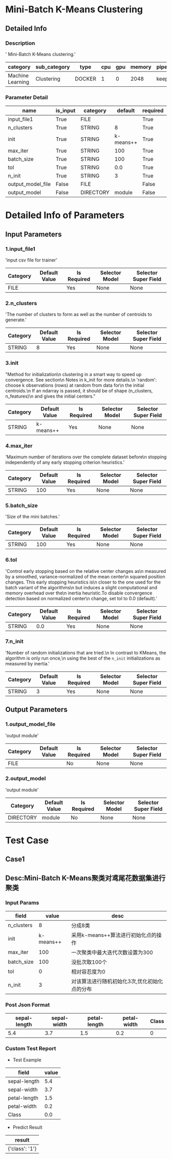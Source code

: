 # Mini-Batch K-Means Clustering
## Detailed Info
### Description
'    Mini-Batch K-Means clustering.'


| category | sub_category | type | cpu | gpu | memory | pipe_status |
| --- | --- | --- | --- | --- | --- | --- |
| Machine Learning | Clustering | DOCKER | 1 | 0 | 2048 | keep |


### Parameter Detail

| name | is_input | category | default | required | selector_model |
| --- | --- | --- | --- | --- | --- |
| input_file1 | True | FILE |  | True | None |
| n_clusters | True | STRING | 8 | True | None |
| init | True | STRING | k-means++ | True | None |
| max_iter | True | STRING | 100 | True | None |
| batch_size | True | STRING | 100 | True | None |
| tol | True | STRING | 0.0 | True | None |
| n_init | True | STRING | 3 | True | None |
| output_model_file | False | FILE |  | False | None |
| output_model | False | DIRECTORY | module | False | None |


# Detailed Info of Parameters
## Input Parameters
### 1.input_file1
'input csv file for trainer'


| Category | Default Value | Is Required | Selector Model | Selector Super Field |
| --- | --- | --- | --- | --- |
| FILE |  | Yes | None | None |


### 2.n_clusters
'The number of clusters to form as well as the number of centroids to generate.'


| Category | Default Value | Is Required | Selector Model | Selector Super Field |
| --- | --- | --- | --- | --- |
| STRING | 8 | Yes | None | None |


### 3.init
"Method for initialization\n            clustering in a smart way to speed up convergence. See section\n            Notes in k_init for more details.\n            'random': choose k observations (rows) at random from data for\n            the initial centroids.\n            If an ndarray is passed, it should be of shape (n_clusters, n_features)\n            and gives the initial centers."


| Category | Default Value | Is Required | Selector Model | Selector Super Field |
| --- | --- | --- | --- | --- |
| STRING | k-means++ | Yes | None | None |


### 4.max_iter
'Maximum number of iterations over the complete dataset before\n           stopping independently of any early stopping criterion heuristics.'


| Category | Default Value | Is Required | Selector Model | Selector Super Field |
| --- | --- | --- | --- | --- |
| STRING | 100 | Yes | None | None |


### 5.batch_size
'Size of the mini batches.'


| Category | Default Value | Is Required | Selector Model | Selector Super Field |
| --- | --- | --- | --- | --- |
| STRING | 100 | Yes | None | None |


### 6.tol
'Control early stopping based on the relative center changes as\n            measured by a smoothed, variance-normalized of the mean center\n            squared position changes. This early stopping heuristics is\n            closer to the one used for the batch variant of the algorithms\n            but induces a slight computational and memory overhead over the\n            inertia heuristic.To disable convergence detection based on normalized center\n            change, set tol to 0.0 (default).'


| Category | Default Value | Is Required | Selector Model | Selector Super Field |
| --- | --- | --- | --- | --- |
| STRING | 0.0 | Yes | None | None |


### 7.n_init
'Number of random initializations that are tried.\n        In contrast to KMeans, the algorithm is only run once,\n        using the best of the ``n_init`` initializations as measured by inertia.'


| Category | Default Value | Is Required | Selector Model | Selector Super Field |
| --- | --- | --- | --- | --- |
| STRING | 3 | Yes | None | None |


## Output Parameters
### 1.output_model_file
'output module'


| Category | Default Value | Is Required | Selector Model | Selector Super Field |
| --- | --- | --- | --- | --- |
| FILE |  | No | None | None |


### 2.output_model
'output module'


| Category | Default Value | Is Required | Selector Model | Selector Super Field |
| --- | --- | --- | --- | --- |
| DIRECTORY | module | No | None | None |



# Test Case
## Case1
## Desc:Mini-Batch K-Means聚类对鸢尾花数据集进行聚类
### Input Params

| field | value | desc |
| --- | --- | --- |
| n_clusters | 8 | 分成8类 |
| init | k-means++ | 采用k-means++算法进行初始化点的操作 |
| max_iter | 100 | 一次聚类中最大迭代次数设置为300 |
| batch_size | 100 | 没批次取100个 |
| tol | 0 | 相对容忍度为0 |
| n_init | 3 | 对该算法进行随机初始化3次,优化初始化点的分布 |


### Post Json Format

| sepal-length | sepal-width | petal-length | petal-width | Class |
| --- | --- | --- | --- | --- |
| 5.4 | 3.7 | 1.5 | 0.2 | 0 |


### Custom Test Report
+ Test Example


| field | value |
| --- | --- |
| sepal-length | 5.4 |
| sepal-width | 3.7 |
| petal-length | 1.5 |
| petal-width | 0.2 |
| Class | 0.0 |


+ Predict Result


| result |
| --- |
| {'class': '1'} |


